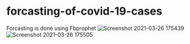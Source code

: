 # forcasting-of-covid-19-cases
Forcasting is done using Fbprophet 
![Screenshot 2021-03-26 175439](https://user-images.githubusercontent.com/52021528/112631075-71a97b00-8e5c-11eb-9595-e06d32b251a5.jpg)
![Screenshot 2021-03-26 175505](https://user-images.githubusercontent.com/52021528/112631100-78d08900-8e5c-11eb-8748-9ad412a12625.jpg)
